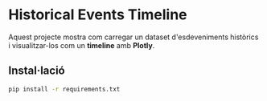 # Historical Events Timeline

Aquest projecte mostra com carregar un dataset d'esdeveniments històrics i visualitzar-los com un **timeline** amb **Plotly**.

## Instal·lació

```bash
pip install -r requirements.txt


